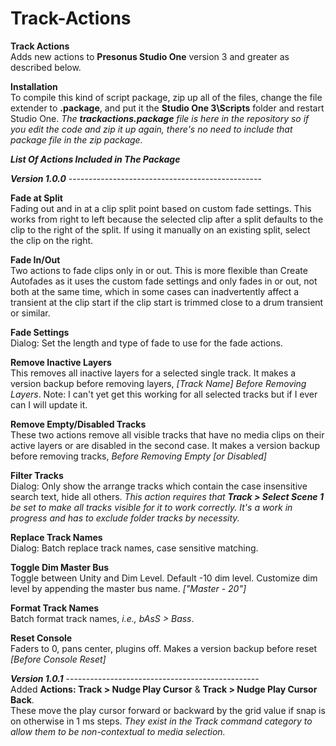 # Track-Actions
**Track Actions**<br>
Adds new actions to **Presonus Studio One** version 3 and greater as described below.  <br>

**Installation** <br>
To compile this kind of script package, zip up all of the files, change the file extender to **.package**, and put it the **Studio One 3\Scripts** folder and restart Studio One. *The **trackactions.package** file is here in the repository so if you edit the code and zip it up again, there's no need to include that package file in the zip package.*

***List Of Actions Included in The Package***<br>

***Version 1.0.0*** ------------------------------------------------<br>

  **Fade at Split** <br>
  Fading out and in at a clip split point based on custom fade settings. This works from right to left because the selected clip after a split defaults to the clip to the right of the split. If using it manually on an existing split, select the clip on the right.

  **Fade In/Out** <br>
  Two actions to fade clips only in or out. This is more flexible than Create Autofades as it uses the custom fade settings and only fades in or out, not both at the same time, which in some cases can inadvertently affect a transient at the clip start if the clip start is trimmed close to a drum transient or similar.

  **Fade Settings** <br>
  Dialog: Set the length and type of fade to use for the fade actions.

  **Remove Inactive Layers** <br>
  This removes all inactive layers for a selected single track. It makes a version backup before removing layers, *[Track Name] Before 
  Removing Layers*.  Note: I can't yet get this working for all selected tracks but if I ever can I will update it.

  **Remove Empty/Disabled Tracks** <br>
  These two actions remove all visible tracks that have no media clips on their active layers or are disabled in the second case. It makes a version backup before removing tracks, *Before Removing Empty [or Disabled]*

  **Filter Tracks** <br>
  Dialog: Only show the arrange tracks which contain the case insensitive search text, hide all others. *This action requires that **Track > Select Scene 1** be set to make all tracks visible for it to work correctly. It's a work in progress and has to exclude folder tracks by necessity.*

  **Replace Track Names** <br>
  Dialog: Batch replace track names, case sensitive matching.

  **Toggle Dim Master Bus** <br>
  Toggle between Unity and Dim Level. Default -10 dim level. Customize dim level by appending the master bus name. *["Master - 20"]*

  **Format Track Names** <br>
  Batch format track names, *i.e., bAsS > Bass*.

  **Reset Console** <br>
  Faders to 0, pans center, plugins off. Makes a version backup before reset *[Before Console Reset]*

***Version 1.0.1*** ------------------------------------------------<br>
Added **Actions: Track > Nudge Play Cursor** & **Track > Nudge Play Cursor Back**.  <br>
These move the play cursor forward or backward by the grid value if snap is on otherwise in 1 ms steps.  *They exist in the Track command category to allow them to be non-contextual to media selection.*

